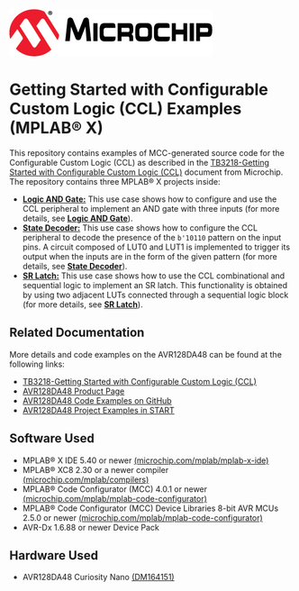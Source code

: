 [![MCHP](images/microchip.png)](https://www.microchip.com)

# Getting Started with Configurable Custom Logic (CCL) Examples (MPLAB® X)

This repository contains examples of MCC-generated source code for the Configurable Custom Logic (CCL) as described in the [TB3218-Getting Started with Configurable Custom Logic (CCL)](https://ww1.microchip.com/downloads/en/Appnotes/TB3218-Getting-Started-with-CCL-DS90003218.pdf) document from Microchip. The repository contains three MPLAB® X projects inside:

* [<strong>Logic AND Gate:</strong>](Logic_AND_Gate) This use case shows how to configure and use the CCL peripheral to implement an AND gate with three inputs (for more details, see [<strong>Logic AND Gate</strong>](Logic_AND_Gate)).
* [<strong>State Decoder:</strong>](State_Decoder) This use case shows how to configure the CCL peripheral to decode the presence of the `b'10110` pattern on the input pins. A circuit composed of LUT0 and LUT1 is implemented to trigger its output when the inputs are in the form of the given pattern (for more details, see [<strong>State Decoder</strong>](State_Decoder)).
* [<strong>SR Latch:</strong>](SR_Latch) This use case shows how to use the CCL combinational and sequential logic to implement an SR latch. This functionality is obtained by using two adjacent LUTs connected through a sequential logic block (for more details, see [<strong>SR Latch</strong>](SR_Latch)).

## Related Documentation
More details and code examples on the AVR128DA48 can be found at the following links:
- [TB3218-Getting Started with Configurable Custom Logic (CCL)](https://ww1.microchip.com/downloads/en/Appnotes/TB3218-Getting-Started-with-CCL-DS90003218.pdf)
- [AVR128DA48 Product Page](https://www.microchip.com/wwwproducts/en/AVR128DA48)
- [AVR128DA48 Code Examples on GitHub](https://github.com/microchip-pic-avr-examples?q=avr128da48)
- [AVR128DA48 Project Examples in START](https://start.atmel.com/#examples/AVR128DA48CuriosityNano)


## Software Used
- MPLAB® X IDE 5.40 or newer [(microchip.com/mplab/mplab-x-ide)](http://www.microchip.com/mplab/mplab-x-ide)
- MPLAB® XC8 2.30 or a newer compiler [(microchip.com/mplab/compilers)](http://www.microchip.com/mplab/compilers)
- MPLAB® Code Configurator (MCC) 4.0.1 or newer [(microchip.com/mplab/mplab-code-configurator)](https://www.microchip.com/mplab/mplab-code-configurator)
- MPLAB® Code Configurator (MCC) Device Libraries 8-bit AVR MCUs 2.5.0 or newer [(microchip.com/mplab/mplab-code-configurator)](https://www.microchip.com/mplab/mplab-code-configurator)
- AVR-Dx 1.6.88 or newer Device Pack 


## Hardware Used
- AVR128DA48 Curiosity Nano [(DM164151)](https://www.microchip.com/Developmenttools/ProductDetails/DM164151)
